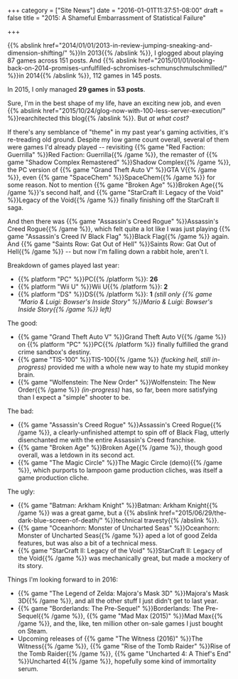 +++
category = ["Site News"]
date = "2016-01-01T11:37:51-08:00"
draft = false
title = "2015: A Shameful Embarrassment of Statistical Failure"

+++

{{% abslink href="2014/01/01/2013-in-review-jumping-sneaking-and-dimension-shifting/" %}}In 2013{{% /abslink %}}, I glogged about playing 87 games across 151 posts.  And {{% abslink href="2015/01/01/looking-back-on-2014-promises-unfulfilled-schromises-schmunschmulschmilled/" %}}in 2014{{% /abslink %}}, 112 games in 145 posts.

In 2015, I only managed <b>29 games</b> in <b>53 posts</b>.

Sure, I'm in the best shape of my life, have an exciting new job, and even {{% abslink href="2015/10/24/glog-now-with-100-less-server-execution/" %}}rearchitected this blog{{% /abslink %}}.  But <i>at what cost?</i>

If there's any semblance of "theme" in my past year's gaming activities, it's re-treading old ground.  Despite my low game count overall, several of them were games I'd already played -- revisiting {{% game "Red Faction: Guerrilla" %}}Red Faction: Guerrilla{{% /game %}}, the remaster of {{% game "Shadow Complex Remastered" %}}Shadow Complex{{% /game %}}, the PC version of {{% game "Grand Theft Auto V" %}}GTA V{{% /game %}}, even {{% game "SpaceChem" %}}SpaceChem{{% /game %}} for some reason.  Not to mention {{% game "Broken Age" %}}Broken Age{{% /game %}}'s second half, and {{% game "StarCraft II: Legacy of the Void" %}}Legacy of the Void{{% /game %}} finally finishing off the StarCraft II saga.

And then there was {{% game "Assassin's Creed Rogue" %}}Assassin's Creed Rogue{{% /game %}}, which felt quite a lot like I was just playing {{% game "Assassin's Creed IV Black Flag" %}}Black Flag{{% /game %}} again.  And {{% game "Saints Row: Gat Out of Hell" %}}Saints Row: Gat Out of Hell{{% /game %}} -- but now I'm falling down a rabbit hole, aren't I.

Breakdown of games played last year:

* {{% platform "PC" %}}PC{{% /platform %}}: <b>26</b>
* {{% platform "Wii U" %}}Wii U{{% /platform %}}: <b>2</b>
* {{% platform "DS" %}}DS{{% /platform %}}: <b>1</b> <i>(still only {{% game "Mario & Luigi: Bowser's Inside Story" %}}Mario & Luigi: Bowser's Inside Story{{% /game %}} left)</i>

The good:

* {{% game "Grand Theft Auto V" %}}Grand Theft Auto V{{% /game %}} on {{% platform "PC" %}}PC{{% /platform %}} finally fulfilled the grand crime sandbox's destiny.
* {{% game "TIS-100" %}}TIS-100{{% /game %}} <i>(fucking hell, still in-progress)</i> provided me with a whole new way to hate my stupid monkey brain.
* {{% game "Wolfenstein: The New Order" %}}Wolfenstein: The New Order{{% /game %}} <i>(in-progress)</i> has, so far, been more satisfying than I expect a "simple" shooter to be.

The bad:

* {{% game "Assassin's Creed Rogue" %}}Assassin's Creed Rogue{{% /game %}}, a clearly-unfinished attempt to spin off of Black Flag, utterly disenchanted me with the entire Assassin's Creed franchise.
* {{% game "Broken Age" %}}Broken Age{{% /game %}}, though good overall, was a letdown in its second act.
* {{% game "The Magic Circle" %}}The Magic Circle (demo){{% /game %}}, which purports to lampoon game production cliches, was itself a game production cliche.

The ugly:

* {{% game "Batman: Arkham Knight" %}}Batman: Arkham Knight{{% /game %}} was a great game, but a {{% abslink href="2015/06/29/the-dark-blue-screen-of-death/" %}}technical travesty{{% /abslink %}}.
* {{% game "Oceanhorn: Monster of Uncharted Seas" %}}Oceanhorn: Monster of Uncharted Seas{{% /game %}} aped a lot of good Zelda features, but was also a bit of a technical mess.
* {{% game "StarCraft II: Legacy of the Void" %}}StarCraft II: Legacy of the Void{{% /game %}} was mechanically great, but made a mockery of its story.

Things I'm looking forward to in 2016:

* {{% game "The Legend of Zelda: Majora's Mask 3D" %}}Majora's Mask 3D{{% /game %}}, and all the other stuff I just didn't get to last year.
* {{% game "Borderlands: The Pre-Sequel" %}}Borderlands: The Pre-Sequel{{% /game %}}, {{% game "Mad Max (2015)" %}}Mad Max{{% /game %}}, and the, like, ten million other on-sale games I just bought on Steam.
* Upcoming releases of {{% game "The Witness (2016)" %}}The Witness{{% /game %}}, {{% game "Rise of the Tomb Raider" %}}Rise of the Tomb Raider{{% /game %}}, {{% game "Uncharted 4: A Thief's End" %}}Uncharted 4{{% /game %}}, hopefully some kind of immortality serum.

